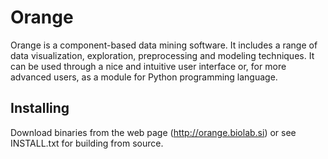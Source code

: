 Orange
======

Orange is a component-based data mining software. It includes a range of data
visualization, exploration, preprocessing and modeling techniques. It can be
used through a nice and intuitive user interface or, for more advanced users,
as a module for Python programming language.

Installing
----------

Download binaries from the web page (http://orange.biolab.si) or see
INSTALL.txt for building from source.

